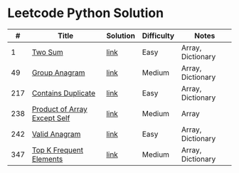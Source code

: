 # Leetcode Python Solution

| # | Title | Solution | Difficulty | Notes |
|---| ----- | -------- | ---------- | ----- |
| 1 | [Two Sum](https://leetcode.com/problems/two-sum/description/) | [link](https://github.com/Vincenttrant/leetcode/blob/main/Python/1_Two_Sum.py) | Easy | Array, Dictionary |
| 49 | [Group Anagram](https://leetcode.com/problems/group-anagrams/) | [link](https://github.com/Vincenttrant/leetcode/blob/main/Python/49_Group_Anagram.py) | Medium | Array, Dictionary |
| 217 | [Contains Duplicate](https://leetcode.com/problems/contains-duplicate/description/) | [link](https://github.com/Vincenttrant/leetcode/blob/main/Python/217_Contains_Duplicate.py) | Easy | Array, Dictionary |
| 238 | [Product of Array Except Self](https://leetcode.com/problems/product-of-array-except-self/description/) | [link](https://github.com/Vincenttrant/leetcode/blob/main/Python/238_Product_of_Array_Except_Self.py) | Medium | Array |
| 242 | [Valid Anagram](https://leetcode.com/problems/valid-anagram/description/) | [link](https://github.com/Vincenttrant/leetcode/blob/main/Python/242_Valid_Anagram.py) | Easy | Array, Dictionary |
| 347 | [Top K Frequent Elements](https://leetcode.com/problems/top-k-frequent-elements/description/) | [link](https://github.com/Vincenttrant/leetcode/blob/main/Python/347_Top_K_Frequent_Elements.py) | Medium | Array, Dictionary |

